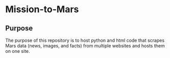 # Mission-to-Mars

## Purpose

The purpose of this repository is to host python and html code that scrapes Mars data (news, images, and facts) from multiple websites and hosts them on one site.
